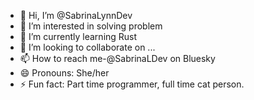 - 👋 Hi, I’m @SabrinaLynnDev
- 👀 I’m interested in solving problem
- 🌱 I’m currently learning Rust
- 💞️ I’m looking to collaborate on ...
- 📫 How to reach me-@SabrinaLDev on Bluesky 
- 😄 Pronouns: She/her
- ⚡ Fun fact: Part time programmer, full time cat person.

<!---
SabrinaLynnDev/SabrinaLynnDev is a ✨ special ✨ repository because its `README.md` (this file) appears on your GitHub profile.
You can click the Preview link to take a look at your changes.
--->
